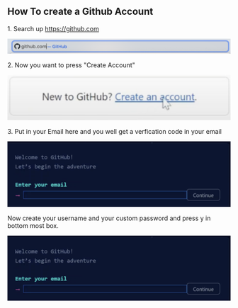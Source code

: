 <h2>How To create a Github Account</h2>
<p>1. Search up <a href="https://github.com">https://github.com</a></p>
<img src="Screenshot 2024-07-27 at 3.23.50 PM.png" alt="Girl in a jacket">
<p>2. Now you want to press "Create Account"</p>
<img src="Screenshot 2024-07-27 at 3.21.19 PM.png" alt="Girl in a jacket">
<p>3. Put in your Email here and you well get a verfication code in your email</p>
<img src="Screenshot 2024-07-27 at 3.31.01 PM.png" alt="Girl in a jacket">
<p>Now create your username and your custom password and press y in bottom most box.</p>
<img src="Screenshot 2024-07-27 at 3.31.01 PM.png" alt="Girl in a jacket">

